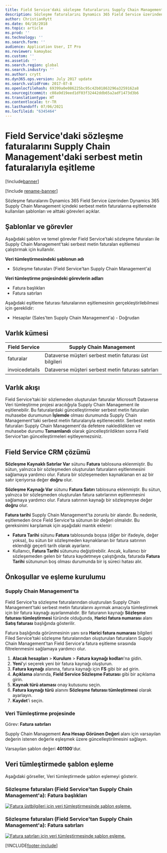 ```yaml
---
title: Field Service'daki sözleşme faturalarını Supply Chain Management'daki serbest metin faturalarıyla eşitleme
description: Sözleşme faturalarını Dynamics 365 Field Service üzerinden Dynamics 365 Supply Chain Management içindeki serbest metin faturalarına eşitlemekte kullanılan şablonları ve alttaki görevleri açıklar.
author: ChristianRytt
ms.date: 04/10/2018
ms.topic: article
ms.prod: ''
ms.technology: ''
ms.search.form: ''
audience: Application User, IT Pro
ms.reviewer: kamaybac
ms.custom: ''
ms.assetid: ''
ms.search.region: global
ms.search.industry: ''
ms.author: crytt
ms.dyn365.ops.version: July 2017 update
ms.search.validFrom: 2017-07-8
ms.openlocfilehash: 69399a0e086225bc95c42b01863296a3259162a8
ms.sourcegitcommit: c08a9d19eed1df03f32442ddb65a2adf1473d3b6
ms.translationtype: HT
ms.contentlocale: tr-TR
ms.lasthandoff: 07/06/2021
ms.locfileid: "6345464"
---
```

# <a name="synchronize-agreement-invoices-in-field-service-to-free-text-invoices-in-supply-chain-management"></a>Field Service'daki sözleşme faturalarını Supply Chain Management'daki serbest metin faturalarıyla eşitleme

[!include[banner](../includes/banner.md)]

[!include [rename-banner](~/includes/cc-data-platform-banner.md)]

Sözleşme faturalarını Dynamics 365 Field Service üzerinden Dynamics 365 Supply Chain Management içindeki serbest metin faturalarına eşitlemekte kullanılan şablonları ve alttaki görevleri açıklar.

## <a name="templates-and-tasks"></a>Şablonlar ve görevler

Aşağıdaki şablon ve temel görevler Field Service'taki sözleşme faturaları ile Supply Chain Management'taki serbest metin faturaları eşitlemesi çalıştırmak için kullanılır.

**Veri tümleştirmesindeki şablonun adı**

- Sözleşme faturaları (Field Service'tan Supply Chain Management'a)

**Veri tümleştirme projesindeki görevlerin adları**

- Fatura başlıkları
- Fatura satırları

Aşağıdaki eşitleme faturası faturalarının eşitlemesinin gerçekleştirilebilmesi için gereklidir:

- Hesaplar (Sales'ten Supply Chain Management'a) - Doğrudan

## <a name="entity-set"></a>Varlık kümesi

| Field Service  | Supply Chain Management                 |
|----------------|----------------------------------------|
| faturalar       | Dataverse müşteri serbest metin faturası üst bilgileri |
| invoicedetails | Dataverse müşteri serbest metin faturası satırları   |

## <a name="entity-flow"></a>Varlık akışı

Field Service'taki bir sözlemeden oluşturulan faturalar Microsoft Dataverse Veri tümleştirme projesi aracılığıyla Supply Chain Management ile eşitlenebilir. Bu faturalardaki güncelleştirmeler serbest metin faturaları muhasebe durumunun **İşlemde** olması durumunda Supply Chain Management'taki serbest metin faturalarıyla eşitlenecektir. Serbest metin faturaları Supply Chain Management'da defetere nakledildikten ve muhasebe durumu **Tamamlandı** olarak güncelleştirildikten sonra Field Service'tan güncelleştirmeleri eşitleyemezsiniz.

## <a name="field-service-crm-solution"></a>Field Service CRM çözümü

**Sözleşme Kaynaklı Satırlar Var** sütunu **Fatura** tablosuna eklenmiştir. Bu sütun, yalnızca bir sözleşmeden oluşturulan faturaların eşitlenmesini sağlamaya yardımcı olur. Fatura bir sözleşemeden kaynaklanan en az bir satır içeriyorsa değer **doğru** olur.

**Sözleşme Kaynağı Var** sütunu **Fatura Satırı** tablosuna eklenmiştir. Bu sütun, yalnızca bir sözleşmeden oluşturulan fatura satırlarının eşitlenmesini sağlamaya yardımcı olur. Fatura satırının kaynağı bir sözleşmeyse değer **doğru** olur.

**Fatura tarihi** Supply Chain Management'ta zorunlu bir alandır. Bu nedenle, eşitlemeden önce Field Service'ta sütunun bir değeri olmalıdır. Bu gereksinimi karşılamak için aşağıdaki mantık eklenir:

- **Fatura Tarihi** sütunu **Fatura** tablosunda boşsa (diğer bir ifadeyle, değer yoksa), bu sütun bir sözleşmeden kaynaklanan bir fatura satırının eklendiği geçerli tarih olarak ayarlanır.
- Kullanıcı, **Fatura Tarihi** sütununu değiştirebilir. Ancak, kullanıcı bir sözleşemeden gelen bir fatura kaydetmeye çalıştığında, faturada **Fatura Tarihi** sütununun boş olması durumunda bir iş süreci hatası alır.

## <a name="prerequisites-and-mapping-setup"></a>Önkoşullar ve eşleme kurulumu

### <a name="in-supply-chain-management"></a>Supply Chain Management'ta

Field Service'ta sözleşme faturalarından oluşturulan Supply Chain Management'taki serbest metin faturalarını ayırmak amacıyla tümleştirmek için bir fatura kaynağı ayarlanmalıdır. Bir faturanın kaynağı **Sözleşme faturası tümleştirmesi** türünde olduğunda, **Harici fatura numarası** alanı **Satış faturası** başlığında gösterilir.

Fatura başlığında görünmesinin yanı sıra **Harici fatura numarası** bilgileri Filed Service'taki sözleşme faturalarından oluşturulan faturaların Supply Chain Management'tan Field Service'a fatura eşitleme sırasında filtrelenmesini sağlamaya yardımcı olur.

1. **Alacak hesapları** \> **Kurulum** \> **Fatura kaynağı kodları**'na gidin.
2. **Yeni**'yi seçerek yeni bir fatura kaynağı oluşturun.
3. **Fatura kaynağı** alanına, fatura kaynağı için **FS** gibi bir ad girin.
4. **Açıklama** alanında, **Field Service Sözleşme Faturası** gibi bir açıklama girin.
5. **Kaynak türü ataması** onay kutusunu seçin.
6. **Fatura kaynağı türü** alanını **Sözleşme faturası tümleştirmesi** olarak ayarlayın.
7. **Kaydet**'i seçin.

### <a name="in-the-data-integration-project"></a>Veri Tümleştirme projesinde

Görev: **Fatura satırları**  

Supply Chain Management **Ana Hesap Görünen Değeri** alanı için varsayılan değerin istenen değerle eşleşmek üzere güncelleştirilmesini sağlayın.

Varsayılan şablon değeri **401100**'dur.

## <a name="template-mapping-in-data-integration"></a>Veri tümleştirmede şablon eşleme

Aşağıdaki görseller, Veri tümleştirmede şablon eşlemeyi gösterir.

### <a name="agreement-invoices-field-service-to-supply-chain-management-invoice-headers"></a>Sözleşme faturaları (Field Service'tan Supply Chain Management'a): Fatura başlıkları

[![Fatura üstbilgileri için veri tümleştirmesinde şablon eşleme.](./media/FSFreeTextInvoice1.png)](./media/FSFreeTextInvoice1.png)

### <a name="agreement-invoices-field-service-to-supply-chain-management-invoice-lines"></a>Sözleşme faturaları (Field Service'tan Supply Chain Management'a): Fatura satırları

[![Fatura satırları için veri tümleştirmesinde şablon eşleme.](./media/FSFreeTextInvoice2.png)](./media/FSFreeTextInvoice2.png)


[!INCLUDE[footer-include](../../includes/footer-banner.md)]